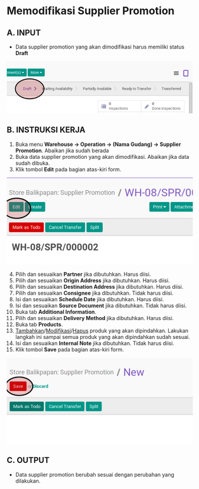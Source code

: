 # Memodifikasi Supplier Promotion

## A. INPUT

* Data supplier promotion yang akan dimodifikasi harus memiliki status **Draft**

![](../../img/supplier-promotion/status-draft.png)

## B. INSTRUKSI KERJA

1. Buka menu **Warehouse -> Operation -> (Nama Gudang) -> Supplier Promotion**. Abaikan jika sudah berada
2. Buka data supplier promotion yang akan dimodifikasi. Abaikan jika data sudah dibuka.
2. Klik tombol **Edit** pada bagian atas-kiri form.

![](../../img/supplier-promotion/tombol-edit.png)

4. Pilih dan sesuaikan **Partner** jika dibutuhkan. Harus diisi.
5. Pilih dan sesuaikan **Origin Address** jika dibutuhkan. Harus diisi.
6. Pilih dan sesuaikan **Destination Address** jika dibutuhkan. Harus diisi.
7. Pilih dan sesuaikan **Consignee** jika dibutuhkan. Tidak harus diisi.
8. Isi dan sesuaikan **Schedule Date** jika dibutuhkan. Harus diisi.
9. Isi dan sesuaikan **Source Document** jika dibutuhkan. Tidak harus diisi.
10. Buka tab **Additional Information**.
11. Pilih dan sesuaikan **Delivery Method** jika dibutuhkan. Harus diisi.
12. Buka tab **Products**.
13. <a name="l13">[Tambahkan](./produk-tambah.md)/[Modifikasi](./produk-modifikasi.md)/[Hapus](./produk-hapus.md)</a> produk yang akan dipindahkan. Lakukan langkah ini sampai semua produk yang akan dipindahkan sudah sesuai.
14. Isi dan sesuaikan **Internal Note** jika dibutuhkan. Tidak harus diisi.
15. Klik tombol **Save** pada bagian atas-kiri form.

![](../../img/supplier-promotion/tombol-simpan.png)

## C. OUTPUT

* Data supplier promotion berubah sesuai dengan perubahan yang dilakukan.
